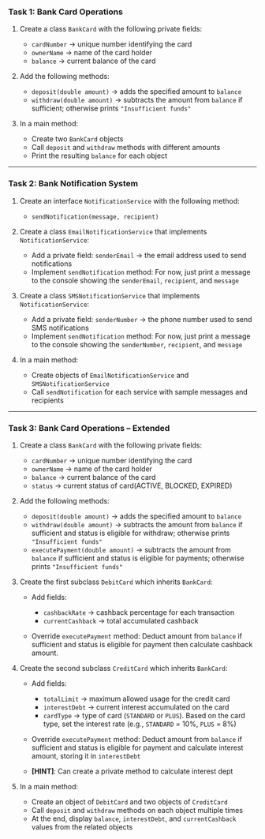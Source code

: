 ### **Task 1: Bank Card Operations**

1. Create a class `BankCard` with the following private fields:

   * `cardNumber` → unique number identifying the card
   * `ownerName` → name of the card holder
   * `balance` → current balance of the card

2. Add the following methods:

   * `deposit(double amount)` → adds the specified amount to `balance`
   * `withdraw(double amount)` → subtracts the amount from `balance` if sufficient; otherwise prints `"Insufficient funds"`

3. In a main method:

   * Create two `BankCard` objects
   * Call `deposit` and `withdraw` methods with different amounts
   * Print the resulting `balance` for each object

---

### **Task 2: Bank Notification System**

1. Create an interface `NotificationService` with the following method:

   * `sendNotification(message, recipient)`

2. Create a class `EmailNotificationService` that implements `NotificationService`:

   * Add a private field: `senderEmail` → the email address used to send notifications
   * Implement `sendNotification` method: For now, just print a message to the console showing the `senderEmail`, `recipient`, and `message`

3. Create a class `SMSNotificationService` that implements `NotificationService`:

   * Add a private field: `senderNumber` → the phone number used to send SMS notifications
   * Implement `sendNotification` method: For now, just print a message to the console showing the `senderNumber`, `recipient`, and `message`

4. In a main method:

   * Create objects of `EmailNotificationService` and `SMSNotificationService`
   * Call `sendNotification` for each service with sample messages and recipients

---

### **Task 3: Bank Card Operations – Extended**

1. Create a class `BankCard` with the following private fields:

   * `cardNumber` → unique number identifying the card
   * `ownerName` → name of the card holder
   * `balance` → current balance of the card
   * `status` → current status of card(ACTIVE, BLOCKED, EXPIRED)

2. Add the following methods:

   * `deposit(double amount)` → adds the specified amount to `balance`
   * `withdraw(double amount)` → subtracts the amount from `balance` if sufficient and status is eligible for withdraw; otherwise prints `"Insufficient funds"`
   * `executePayment(double amount)` → subtracts the amount from `balance` if sufficient and status is eligible for payments; otherwise prints `"Insufficient funds"`

3. Create the first subclass `DebitCard` which inherits `BankCard`:

   * Add fields:

     * `cashbackRate` → cashback percentage for each transaction
     * `currentCashback` → total accumulated cashback
   * Override `executePayment` method: Deduct amount from `balance` if sufficient and status is eligible for payment then calculate cashback amount.

4. Create the second subclass `CreditCard` which inherits `BankCard`:

   * Add fields:

     * `totalLimit` → maximum allowed usage for the credit card
     * `interestDebt` → current interest accumulated on the card
     * `cardType` → type of card (`STANDARD` or `PLUS`). Based on the card type, set the interest rate (e.g., `STANDARD` = 10%, `PLUS` = 8%)
   * Override `executePayment` method: Deduct amount from `balance` if sufficient and status is eligible for payment and calculate interest amount, storing it in `interestDebt`
   * **[HINT]**: Can create a private method to calculate interest dept

5. In a main method:

   * Create an object of `DebitCard` and two objects of `CreditCard`
   * Call `deposit` and `withdraw` methods on each object multiple times
   * At the end, display `balance`, `interestDebt`, and `currentCashback` values from the related objects
